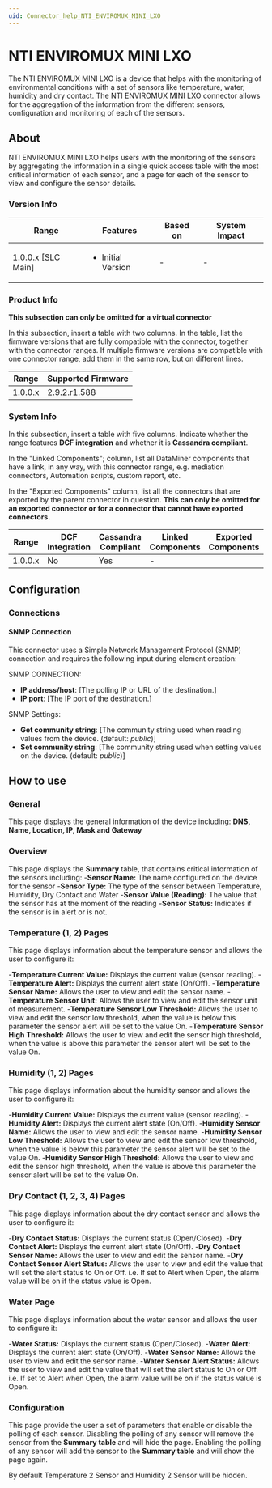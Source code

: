 ```yaml
---
uid: Connector_help_NTI_ENVIROMUX_MINI_LXO
---
```


# NTI ENVIROMUX MINI LXO

The NTI ENVIROMUX MINI LXO is a device that helps with the monitoring of environmental conditions with a set of sensors like temperature, water, humidity and dry contact.
The NTI ENVIROMUX MINI LXO connector allows for the aggregation of the information from the different sensors, configuration and monitoring of each of the sensors.

## About

NTI ENVIROMUX MINI LXO helps users with the monitoring of the sensors by aggregating the information in a single quick access table with the most critical information of each sensor, and a page for each of the sensor to view and configure the sensor details.

### Version Info


|Range  |Features  |Based on  |System Impact  |
|---------|---------|---------|---------|
|1.0.0.x [SLC Main]     |<ul><li>Initial Version</li></ul>         |-         |-         |

### Product Info

**This subsection can only be omitted for a virtual connector**

In this subsection, insert a table with two columns. In the table, list the firmware versions that are fully compatible with the connector, together with the connector ranges. If multiple firmware versions are compatible with one connector range, add them in the same row, but on different lines.

|Range  |Supported Firmware  |
|---------|---------|
|1.0.0.x     |2.9.2.r1.588         |


### System Info

In this subsection, insert a table with five columns. Indicate whether the range features **DCF integration** and whether it is **Cassandra compliant**.

In the "Linked Components"; column, list all DataMiner components that have a link, in any way, with this connector range, e.g. mediation connectors, Automation scripts, custom report, etc.

In the "Exported Components" column, list all the connectors that are exported by the parent connector in question.
**This can only be omitted for an exported connector or for a connector that cannot have exported connectors.**

|Range  |DCF Integration  |Cassandra Compliant  |Linked Components  |Exported Components   |
|---------|---------|---------|---------|---------|
|1.0.0.x    |No       |Yes         |-         |   |

## Configuration

### Connections

#### SNMP Connection

This connector uses a Simple Network Management Protocol (SNMP) connection and requires the following input during element creation:

SNMP CONNECTION:

- **IP address/host**: [The polling IP or URL of the destination.]
- **IP port**: [The IP port of the destination.]


SNMP Settings:

- **Get community string**: [The community string used when reading values from the device. (default: *public*)]
- **Set community string**: [The community string used when setting values on the device. (default: *public*)]

## How to use

### General

This page displays the general information of the device including: **DNS, Name, Location, IP, Mask and Gateway**

### Overview

This page displays the **Summary** table, that contains critical information of the sensors including:
	-**Sensor Name:** The name configured on the device for the sensor 
	-**Sensor Type:** The type of the sensor between Temperature, Humidity, Dry Contact and Water
	-**Sensor Value (Reading):** The value that the sensor has at the moment of the reading
	-**Sensor Status:** Indicates if the sensor is in alert or is not.

### Temperature (1, 2) Pages

This page displays information about the temperature sensor and allows the user to configure it:

-**Temperature Current Value:** Displays the current value (sensor reading).
-**Temperature Alert:** Displays the current alert state (On/Off).
-**Temperature Sensor Name:** Allows the user to view and edit the sensor name.
-**Temperature Sensor Unit:** Allows the user to view and edit the sensor unit of measurement.
-**Temperature Sensor Low Threshold:** Allows the user to view and edit the sensor low threshold, when the value is below this parameter the sensor alert will be set to the value On.
-**Temperature Sensor High Threshold:** Allows the user to view and edit the sensor high threshold, when the value is above this parameter the sensor alert will be set to the value On. 

### Humidity (1, 2) Pages

This page displays information about the humidity sensor and allows the user to configure it:

-**Humidity Current Value:** Displays the current value (sensor reading).
-**Humidity Alert:** Displays the current alert state (On/Off).
-**Humidity Sensor Name:** Allows the user to view and edit the sensor name.
-**Humidity Sensor Low Threshold:** Allows the user to view and edit the sensor low threshold, when the value is below this parameter the sensor alert will be set to the value On.
-**Humidity Sensor High Threshold:** Allows the user to view and edit the sensor high threshold, when the value is above this parameter the sensor alert will be set to the value On. 

### Dry Contact (1, 2, 3, 4) Pages

This page displays information about the dry contact sensor and allows the user to configure it:

-**Dry Contact Status:** Displays the current status (Open/Closed).
-**Dry Contact Alert:** Displays the current alert state (On/Off).
-**Dry Contact Sensor Name:** Allows the user to view and edit the sensor name.
-**Dry Contact Sensor Alert Status:** Allows the user to view and edit the value that will set the alert status to On or Off. i.e. If set to Alert when Open, the alarm value will be on if the status value is Open.

### Water Page

This page displays information about the water sensor and allows the user to configure it:

-**Water Status:** Displays the current status (Open/Closed).
-**Water Alert:** Displays the current alert state (On/Off).
-**Water Sensor Name:** Allows the user to view and edit the sensor name.
-**Water Sensor Alert Status:** Allows the user to view and edit the value that will set the alert status to On or Off. i.e. If set to Alert when Open, the alarm value will be on if the status value is Open.

### Configuration

This page provide the user a set of parameters that enable or disable the polling of each sensor.
Disabling the polling of any sensor will remove the sensor from the **Summary table** and will hide the page.
Enabling the polling of any sensor will add the sensor to the **Summary table** and will show the page again.

By default Temperature 2 Sensor and Humidity 2 Sensor will be hidden.

